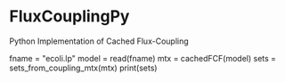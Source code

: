 # FluxCouplingPy
Python Implementation of Cached Flux-Coupling


fname = "ecoli.lp"
model = read(fname)
mtx = cachedFCF(model)
sets = sets_from_coupling_mtx(mtx)
print(sets)
